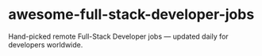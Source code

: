 # awesome-full-stack-developer-jobs
Hand-picked remote Full-Stack Developer jobs — updated daily for developers worldwide.
